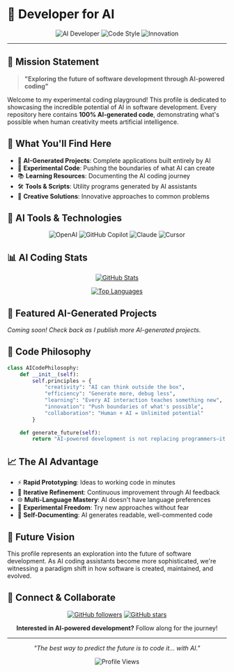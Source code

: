 # 🤖 Developer for AI

<div align="center">

![AI Developer](https://img.shields.io/badge/AI%20Developer-100%25%20AI%20Generated-purple?style=for-the-badge&logo=openai&logoColor=white)
![Code Style](https://img.shields.io/badge/Code%20Style-AI%20Assisted-brightgreen?style=for-the-badge&logo=github-copilot&logoColor=white)
![Innovation](https://img.shields.io/badge/Innovation-Through%20AI-blue?style=for-the-badge&logo=robot&logoColor=white)

</div>

---

## 🎯 Mission Statement

> **"Exploring the future of software development through AI-powered coding"**

Welcome to my experimental coding playground! This profile is dedicated to showcasing the incredible potential of AI in software development. Every repository here contains **100% AI-generated code**, demonstrating what's possible when human creativity meets artificial intelligence.

## 🚀 What You'll Find Here

- 🧠 **AI-Generated Projects**: Complete applications built entirely by AI
- 🔬 **Experimental Code**: Pushing the boundaries of what AI can create
- 📚 **Learning Resources**: Documenting the AI coding journey
- 🛠️ **Tools & Scripts**: Utility programs generated by AI assistants
- 🎨 **Creative Solutions**: Innovative approaches to common problems

## 🤖 AI Tools & Technologies

<div align="center">

![OpenAI](https://img.shields.io/badge/OpenAI-412991?style=flat&logo=openai&logoColor=white)
![GitHub Copilot](https://img.shields.io/badge/GitHub%20Copilot-000000?style=flat&logo=github&logoColor=white)
![Claude](https://img.shields.io/badge/Anthropic%20Claude-CC785C?style=flat&logo=anthropic&logoColor=white)
![Cursor](https://img.shields.io/badge/Cursor-000000?style=flat&logo=cursor&logoColor=white)

</div>

## 📊 AI Coding Stats

<div align="center">

[![GitHub Stats](https://github-readme-stats.vercel.app/api?username=developer-for-ai&theme=dark&show_icons=true&hide_border=true&count_private=true)](https://github.com/developer-for-ai)

[![Top Languages](https://github-readme-stats.vercel.app/api/top-langs/?username=developer-for-ai&theme=dark&show_icons=true&hide_border=true&layout=compact)](https://github.com/developer-for-ai)

</div>

## 🌟 Featured AI-Generated Projects

<!-- This section will be updated as you add more repositories -->
*Coming soon! Check back as I publish more AI-generated projects.*

## 🎨 Code Philosophy

```python
class AICodePhilosophy:
    def __init__(self):
        self.principles = {
            "creativity": "AI can think outside the box",
            "efficiency": "Generate more, debug less",
            "learning": "Every AI interaction teaches something new",
            "innovation": "Push boundaries of what's possible",
            "collaboration": "Human + AI = Unlimited potential"
        }
    
    def generate_future(self):
        return "AI-powered development is not replacing programmers—it's amplifying them"
```

## 📈 The AI Advantage

- ⚡ **Rapid Prototyping**: Ideas to working code in minutes
- 🔄 **Iterative Refinement**: Continuous improvement through AI feedback
- 🌐 **Multi-Language Mastery**: AI doesn't have language preferences
- 🧪 **Experimental Freedom**: Try new approaches without fear
- 📖 **Self-Documenting**: AI generates readable, well-commented code

## 🔮 Future Vision

This profile represents an exploration into the future of software development. As AI coding assistants become more sophisticated, we're witnessing a paradigm shift in how software is created, maintained, and evolved.

## 🤝 Connect & Collaborate

<div align="center">

[![GitHub followers](https://img.shields.io/github/followers/developer-for-ai?style=social)](https://github.com/developer-for-ai)
[![GitHub stars](https://img.shields.io/github/stars/developer-for-ai?style=social)](https://github.com/developer-for-ai)

**Interested in AI-powered development?** Follow along for the journey!

</div>

---

<div align="center">

*"The best way to predict the future is to code it... with AI."* 

![Profile Views](https://komarev.com/ghpvc/?username=developer-for-ai&color=purple&style=flat-square&label=Profile+Views)

</div><!--
**developer-for-ai/developer-for-ai** is a ✨ _special_ ✨ repository because its `README.md` (this file) appears on your GitHub profile.

Here are some ideas to get you started:

- 🔭 I’m currently working on ...
- 🌱 I’m currently learning ...
- 👯 I’m looking to collaborate on ...
- 🤔 I’m looking for help with ...
- 💬 Ask me about ...
- 📫 How to reach me: ...
- 😄 Pronouns: ...
- ⚡ Fun fact: ...
-->
